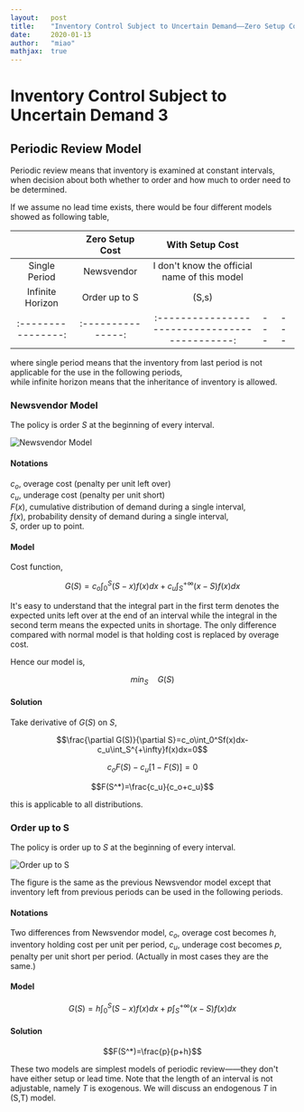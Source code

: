 ```yaml
---
layout:   post
title:    "Inventory Control Subject to Uncertain Demand——Zero Setup Cost"
date:     2020-01-13
author:   "miao"
mathjax:  true
---
```




# Inventory Control Subject to Uncertain Demand 3
## Periodic Review Model
Periodic review means that inventory is examined at constant intervals, when decision about both whether to order and how much to order need to be determined.

If we assume no lead time exists, there would be four different models showed as following table,

|                  | Zero Setup Cost |                With Setup Cost               |   |   |
|:----------------:|:---------------:|:--------------------------------------------:|---|---|
|   Single Period  |    Newsvendor   | I don't know the official name of this model |   |   |
| Infinite Horizon |  Order up to S  |                     (S,s)                    |   |   |
|:----------------:|:---------------:|:--------------------------------------------:|---|---|

where single period means that the inventory from last period is not applicable for the use in the following periods,     
while infinite horizon means that the inheritance of inventory is allowed.

### Newsvendor Model
The policy is order $S$ at the beginning of every interval.

![Newsvendor Model](https://i.loli.net/2020/01/13/fexyL2TjoAHDMPV.jpg)

#### Notations
$c_o$, overage cost (penalty per unit left over)     
$c_u$, underage cost (penalty per unit short)     
$F(x)$, cumulative distribution of demand during a single interval,     
$f(x)$, probability density of demand during a single interval,     
$S$, order up to point.

#### Model
Cost function,

$$G(S)=c_o\int_0^S(S-x)f(x)dx+c_u\int_S^{+\infty}(x-S)f(x)dx$$

It's easy to understand that the integral part in the first term denotes the expected units left over at the end of an interval while the integral in the second term means the expected units in shortage. The only difference compared with normal model is that holding cost is replaced by overage cost.

Hence our model is,

$$min_S\quad G(S)$$

#### Solution
Take derivative of $G(S)$ on $S$,

$$\frac{\partial G(S)}{\partial S}=c_o\int_0^Sf(x)dx-c_u\int_S^{+\infty}f(x)dx=0$$

$$c_oF(S)-c_u[1-F(S)]=0$$

$$F(S^*)=\frac{c_u}{c_o+c_u}$$

this is applicable to all distributions.

### Order up to S
The policy is order up to $S$ at the beginning of every interval.

![Order up to S](https://i.loli.net/2020/01/13/fexyL2TjoAHDMPV.jpg)

The figure is the same as the previous Newsvendor model except that inventory left from previous periods can be used in the following periods.     

#### Notations
Two differences from Newsvendor model,
$c_o$, overage cost becomes $h$, inventory holding cost per unit per period,
$c_u$, underage cost becomes $p$, penalty per unit short per period. (Actually in most cases they are the same.)

#### Model

$$G(S)=h\int_0^S(S-x)f(x)dx+p\int_S^{+\infty}(x-S)f(x)dx$$

#### Solution

$$F(S^*)=\frac{p}{p+h}$$


These two models are simplest models of periodic review——they don't have either setup or lead time. Note that the length of an interval is not adjustable, namely $T$ is exogenous. We will discuss an endogenous $T$ in (S,T) model.